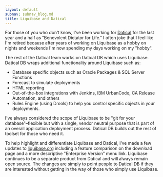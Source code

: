 ```yaml
---
layout: default
subnav: subnav_blog.md
title: Liquibase and Datical
---
```



For those of you who don't know, I've been working for <a title="Datical" href="http://datical.com">Datical</a> for the last year and a half as "Benevolent Dictator for Life." I often joke that I feel like I'm retired because after years of working on Liquibase as a hobby on nights and weekends I'm now spending my days working on my "hobby".


The rest of the Datical team works on Datical DB which uses Liquibase. Datical DB wraps additional functionality around Liquibase such as:


- Database specific objects such as Oracle Packages &amp; SQL Server Functions
- Forecast to simulate deployments
- HTML reporting
- Out-of-the-box integrations with Jenkins, IBM UrbanCode, CA Release Automation, and others
- Rules Engine (using Drools) to help you control specific objects in your deployments.



I've always considered the scope of Liquibase to be "git for your database"&ndash;flexible but with a single, vendor neutral purpose that is part of an overall application deployment process. Datical DB builds out the rest of toolset for those who need it.



To help highlight and differentiate Liquibase and Datical, I've made a few updates to <a href="http://liquibase.org">liquibase.org</a> including a feature comparison on the download page and a more descriptive "Enterprise Version" menu link. Liquibase continues to be a separate product from Datical and will always remain open source. The changes are simply to point people to Datical DB if they are interested without getting in the way of those who simply use Liquibase.
